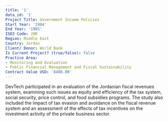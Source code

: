 ```yaml
---
title: '1'
data_id: '1'
Project Title: Government Income Policies
Start Year: '1984'
End Year: '1985'
ISO3 Code: JOR
Region: Middle East
Country: Jordan
Client/ Donor: World Bank
Is Current Project? (true/false): false
Practice Area:
- Monitoring and Evaluation
- Public Financial Management and Fiscal Sustainability
Contract Value USD: '8400.00'
---
```


DevTech participated in an evaluation of the Jordanian fiscal revenues system, examining such issues as equity and efficiency of the tax system, social security, price control, and food subsidies programs. The study also included the impact of tax evasion and avoidance on the fiscal revenue system and an assessment of the effects of tax incentives on the investment activity of the private business sector.